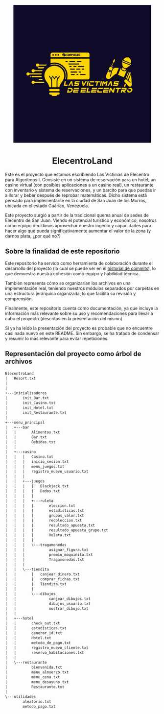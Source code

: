 <div align="center">
  <img src="./images/logo.jpg" width = 450>
  <h1>ElecentroLand</h1>
</div>

Este es el proyecto que estamos escribiendo Las Víctimas de Elecentro para Algoritmos I. Consiste en un sistema de reservación para un hotel, un casino virtual (con posibles aplicaciones a un casino real), un restaurante con inventario y sistema de reservaciones, y un barcito para que puedas ir a llorar y beber después de reprobar matemáticas. Dicho sistema está pensado para implementarse en la ciudad de San Juan de los Morros, ubicada en el estado Guárico, Venezuela.

Este proyecto surgió a partir de la tradicional quema anual de sedes de Elecentro de San Juan. Viendo el potencial turístico y económico, nosotros como equipo decidimos aprovechar nuestro ingenio y capacidades para hacer algo que pueda significativamente aumentar el valor de la zona (y darnos plata, ¿por qué no?)

## Sobre la finalidad de este repositorio

Este repositorio ha servido como herramienta de colaboración durante el desarrollo del proyecto (lo cual se puede ver en el [historial de commits](https://github.com/RicJDev/ElecentroLand/commits/master/)), lo que demuestra nuestra cohesión como equipo y habilidad técnica.

También representa cómo se organizarían los archivos en una implementación real, teniendo nuestros módulos separados por carpetas en una estructura jerárquica organizada, lo que facilita su revisión y comprensión.

Finalmente, este repositorio cuenta como documentación, ya que incluye la información más relevante sobre su uso y recomendaciones para llevar a cabo el proyecto (descritas en la presentación del mismo)

Si ya ha leído la presentación del proyecto es probable que no encuentre casi nada nuevo en este README. Sin embargo, se ha tratado de condensar y resumir lo más relevante para evitar repeticiones.

## Representación del proyecto como árbol de archivos

```
ElecentroLand
|   Resort.txt
|
|
+---inicializadores
|       init_Bar.txt
|       init_Casino.txt
|       init_Hotel.txt
|       init_Restaurante.txt
|
+---menu_principal
|   +---bar
|   |       Alimentos.txt
|   |       Bar.txt
|   |       Bebidas.txt
|   |
|   +---casino
|   |   |   Casino.txt
|   |   |   inicio_sesion.txt
|   |   |   menu_juegos.txt
|   |   |   registro_nuevo_usuario.txt
|   |   |
|   |   +---juegos
|   |   |   |   Blackjack.txt
|   |   |   |   Dados.txt
|   |   |   |
|   |   |   +---ruleta
|   |   |   |       eleccion.txt
|   |   |   |       estadisticas.txt
|   |   |   |       grupos_valor.txt
|   |   |   |       recoleccion.txt
|   |   |   |       resultado_apuesta.txt
|   |   |   |       resultado_apuesta_grupo.txt
|   |   |   |       Ruleta.txt
|   |   |   |
|   |   |   \---tragamonedas
|   |   |           asignar_figura.txt
|   |   |           premio_maquinita.txt
|   |   |           Tragamonedas.txt
|   |   |
|   |   \---tiendita
|   |       |   canjear_dinero.txt
|   |       |   comprar_fichas.txt
|   |       |   Tiendita.txt
|   |       |
|   |       \---dibujos
|   |               canjear_dibujos.txt
|   |               dibujos_usuario.txt
|   |               mostrar_dibujo.txt
|   |
|   +---hotel
|   |       check_out.txt
|   |       estadisticas.txt
|   |       generar_id.txt
|   |       Hotel.txt
|   |       metodo_de_pago.txt
|   |       registro_nuevo_cliente.txt
|   |       reserva_habitaciones.txt
|   |
|   \---restaurante
|           bienvenida.txt
|           menu_almuerzo.txt
|           menu_cena.txt
|           menu_desayuno.txt
|           Restaurante.txt
|
\---utilidades
        aleatorio.txt
        metodo_pago.txt
```
